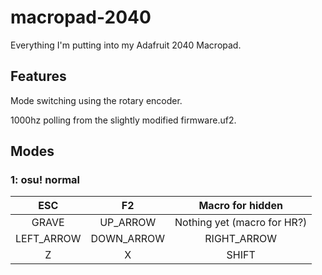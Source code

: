 # macropad-2040
Everything I'm putting into my Adafruit 2040 Macropad.

## Features
Mode switching using the rotary encoder.

1000hz polling from the slightly modified firmware.uf2.

## Modes
### 1: osu! normal
ESC | F2 | Macro for hidden
:---:|:---:|:---:
GRAVE | UP_ARROW | Nothing yet (macro for HR?)
LEFT_ARROW | DOWN_ARROW | RIGHT_ARROW
Z | X | SHIFT
